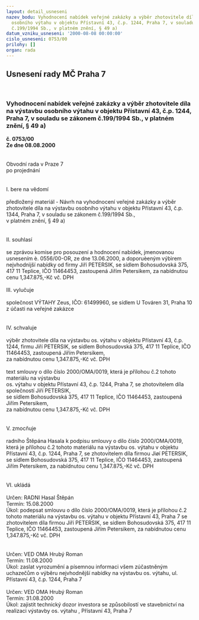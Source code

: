 ```yaml
---
layout: detail_usneseni
nazev_bodu: Vyhodnocení nabídek veřejné zakázky a výběr zhotovitele díla na výstavbu
  osobního výtahu v objektu Přístavní 43, č.p. 1244, Praha 7, v souladu se zákonem
  č.199/1994 Sb., v platném znění, § 49 a)
datum_vzniku_usneseni: '2000-08-08 00:00:00'
cislo_usneseni: 0753/00
prilohy: []
organ: rada
---
```

<div id="ucUsn_pList" class="usn">
	<span><h2>Usnesení rady MČ Praha 7 </h2>
<br></span><div class="standBody">
<span><h3>Vyhodnocení nabídek veřejné zakázky a výběr zhotovitele díla na výstavbu osobního výtahu v objektu Přístavní 43, č.p. 1244, Praha 7, v souladu se zákonem č.199/1994 Sb., v platném znění, § 49 a)</h3></span><div class="center">
		<strong>č. 0753/00</strong><br>
	</div>
<div class="center">
		<strong>Ze dne 08.08.2000</strong><br><br>
	</div>     <br>Obvodní rada v Praze 7<br>po projednání<br><br><br>I.	bere na vědomí<br><br> předložený materiál - Návrh na vyhodnocení veřejné zakázky a výběr zhotovitele díla na výstavbu osobního výtahu v objektu Přístavní 43, č.p. 1344, Praha 7, v souladu se zákonem č.199/1994 Sb., <br>v platném znění, § 49 a)<br><br><br>II.	souhlasí<br><br>se zprávou komise pro posouzení a hodnocení nabídek, jmenovanou usnesením è. 0556/00-OR, ze dne 13.06.2000, a doporuèeným výbìrem nejvhodnìjší nabídky od firmy Jiří PETERSIK,  se sídlem  Bohosudovská  375,  417 11  Teplice, IČO 11464453, zastoupená Jiřím Petersikem, za nabídnutou  cenu 1,347.875,-Kč vč. DPH <br><br>III.	vylučuje<br><br>společnost VÝTAHY Zeus, IČO: 61499960, se sídlem U Továren 31, Praha 10 z účasti na veřejné zakázce<br><br><br>IV. schvaluje <br><br>výběr zhotovitele díla na výstavbu os. výtahu v objektu Přístavní 43, č.p. 1244, firmu Jiří PETERSIK,  se sídlem  Bohosudovská  375,  417 11  Teplice, IČO 11464453, zastoupená Jiřím Petersikem, <br>za nabídnutou  cenu 1,347.875,-Kč vč. DPH <br> <br>text smlouvy o dílo číslo 2000/OMA/0019, která je přílohou č.2 tohoto materiálu  na výstavbu <br>os. výtahu v objektu Přístavní 43, č.p. 1244, Praha 7, se zhotovitelem díla společností  Jiří PETERSIK,  <br>se sídlem  Bohosudovská  375,  417 11  Teplice, IČO 11464453, zastoupená Jiřím Petersikem, <br>za nabídnutou  cenu 1,347.875,-Kč vč. DPH <br> <br><br>V.	zmocňuje <br><br>radního Štěpána Hasala k podpisu smlouvy o dílo číslo 2000/OMA/0019, která je přílohou č.2 tohoto materiálu na výstavbu os. výtahu v objektu Přístavní 43, č.p. 1244, Praha 7, se  zhotovitelem díla firmou Jiøí PETERSIK,  se sídlem  Bohosudovská  375,  417 11  Teplice, IČO 11464453, zastoupená Jiřím Petersikem, za nabídnutou  cenu 1,347.875,-Kč vč. DPH <br> <br><br> VI.	ukládá <br><br> Určen:	     	RADNI Hasal Štěpán<br>Termín: 15.08.2000<br>Úkol:	podepsat smlouvu o dílo číslo 2000/OMA/0019, která je přílohou č.2 tohoto materiálu  na výstavbu os. výtahu  v objektu Přístavní 43, Praha 7 se zhotovitelem díla  firmou Jiří PETERSIK,  se sídlem  Bohosudovská  375,  417 11  Teplice, IČO 11464453, zastoupená  Jiřím Petersikem, za nabídnutou  cenu 1,347.875,-Kč vč. DPH  <br><br> <br> Určen:	     	VED OMA Hrubý Roman<br>Termín: 11.08.2000<br>Úkol:	zaslat vyrozumění a písemnou informaci  všem zúčastněným uchazečům o výběru nejvhodnější nabídky na výstavbu os. výtahu, ul. Přístavní 43, č.p. 1244,  Praha  7   <br> <br> Určen:	     	VED OMA Hrubý Roman<br>Termín: 31.08.2000<br>Úkol:	zajistit technický dozor investora se způsobilostí ve stavebnictví na realizaci výstavby os. výtahu , Přístavní 43, Praha 7<br> <br>
</div>
</div>